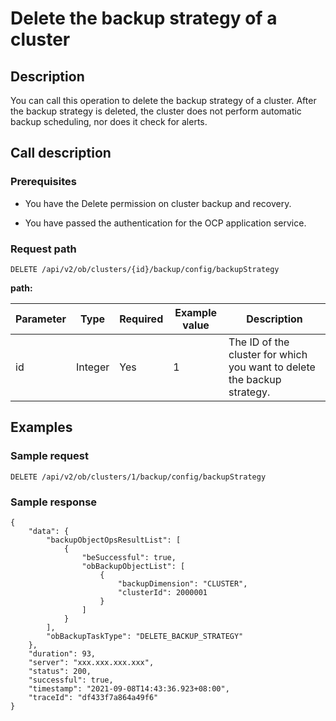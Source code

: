 Delete the backup strategy of a cluster
============================================================

Description
--------------------------------

You can call this operation to delete the backup strategy of a cluster. After the backup strategy is deleted, the cluster does not perform automatic backup scheduling, nor does it check for alerts.

Call description
-------------------------------------

### Prerequisites

* You have the Delete permission on cluster backup and recovery.

* You have passed the authentication for the OCP application service.

### Request path

`DELETE /api/v2/ob/clusters/{id}/backup/config/backupStrategy`

**path:**

| Parameter |  Type   | Required | Example value |                               Description                               |
|-----------|---------|----------|---------------|-------------------------------------------------------------------------|
| id        | Integer | Yes      | 1             | The ID of the cluster for which you want to delete the backup strategy. |

Examples
-----------------------------

### Sample request

`DELETE /api/v2/ob/clusters/1/backup/config/backupStrategy`

### Sample response

```unknow
{
    "data": {
        "backupObjectOpsResultList": [
            {
                "beSuccessful": true,
                "obBackupObjectList": [
                    {
                        "backupDimension": "CLUSTER",
                        "clusterId": 2000001
                    }
                ]
            }
        ],
        "obBackupTaskType": "DELETE_BACKUP_STRATEGY"
    },
    "duration": 93,
    "server": "xxx.xxx.xxx.xxx",
    "status": 200,
    "successful": true,
    "timestamp": "2021-09-08T14:43:36.923+08:00",
    "traceId": "df433f7a864a49f6"
}
```
